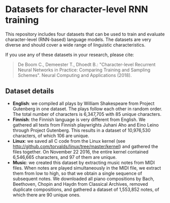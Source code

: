 # Datasets for character-level RNN training
This repository includes four datasets that can be used to train and evaluate character-level (RNN-based) language models.
The datasets are very diverse and should cover a wide range of linguistic characteristics.

If you use any of these datasets in your research, please cite:
> De Boom C., Demeester T., Dhoedt B.: "Character-level Recurrent Neural Networks in Practice: Comparing Training and Sampling Schemes". Neural Computing and Applications (2018).

## Dataset details
* __English__: we compiled all plays by William Shakespeare from Project Gutenberg in one dataset. The plays follow each other in random order. The total number of characters is 6,347,705 with 85 unique characters.
* __Finnish__: the Finnish language is very different from English. We gathered all texts from Finnish playwrights Juhani Aho and Eino Leino through Project Gutenberg. This results in a dataset of 10,976,530 characters, of which 106 are unique.
* __Linux__: we saved all C code from the Linux kernel (see <http://github.com/torvalds/linux/tree/master/kernel>) and gathered the files together. On November 22 2016, the entire kernel contained 6,546,665 characters, and 97 of them are unique.
* __Music__: we created this dataset by extracting music notes from MIDI files. When notes are played simultaneously in the MIDI file, we extract them from low to high, so that we obtain a single sequence of subsequent notes. We downloaded all piano compositions by Bach, Beethoven, Chopin and Haydn from Classical Archives, removed duplicate compositions, and gathered a dataset of 1,553,852 notes, of which there are 90 unique ones.
